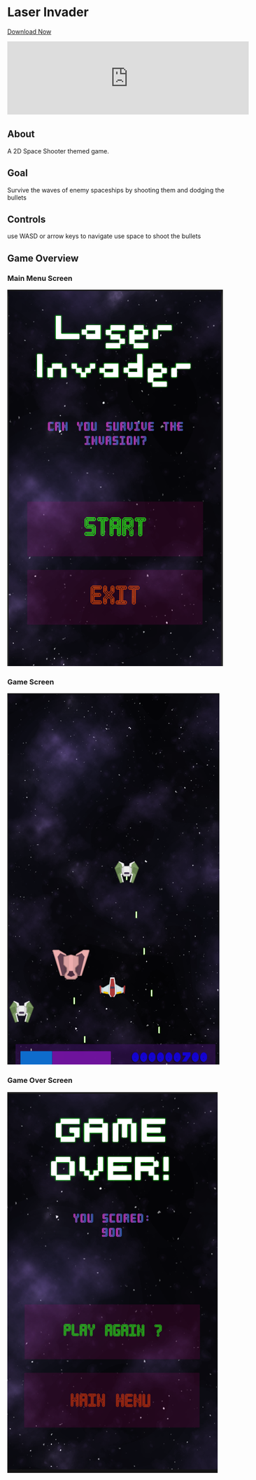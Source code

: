 # Laser Invader 
[Download Now](https://suryanshsingh2001.itch.io/laser-invader-2d)
<iframe frameborder="0" src="https://itch.io/embed/1652929?dark=true" width="552" height="167"><a href="https://suryanshsingh2001.itch.io/laser-invader-2d">Laser Invader 2D by suryanshsingh2001</a></iframe>

## About
A 2D Space Shooter themed game.

## Goal
Survive the waves of enemy spaceships by shooting them and dodging the bullets 

## Controls 
use WASD or arrow keys to navigate
use space to shoot the bullets

## Game Overview
### Main Menu Screen
![Main Menu](https://github.com/suryanshsingh2001/Laser-Invader/blob/main/Screenshots/Screenshot%202022-08-07%20215602.png?raw=true)

### Game Screen
![Game](https://github.com/suryanshsingh2001/Laser-Invader/blob/main/Screenshots/Screenshot%202022-08-07%20215808.png?raw=true)

### Game Over Screen
![GameOver](https://github.com/suryanshsingh2001/Laser-Invader/blob/main/Screenshots/Screenshot%202022-08-07%20220135.png?raw=true)
